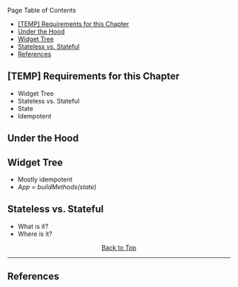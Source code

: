 Page Table of Contents
- [[TEMP] Requirements for this Chapter](#temp-requirements-for-this-chapter)
- [Under the Hood](#under-the-hood)
- [Widget Tree](#widget-tree)
- [Stateless vs. Stateful](#stateless-vs-stateful)
- [References](#references)

## [TEMP] Requirements for this Chapter
- Widget Tree
- Stateless vs. Stateful
- State
- Idempotent
  
## Under the Hood


## Widget Tree
- Mostly idempotent 
- _App = buildMethods(state)_
  
## Stateless vs. Stateful
- What is it?
- Where is it?

<p align="center"><a href="#">Back to Top</a></center></p>

---
## References 